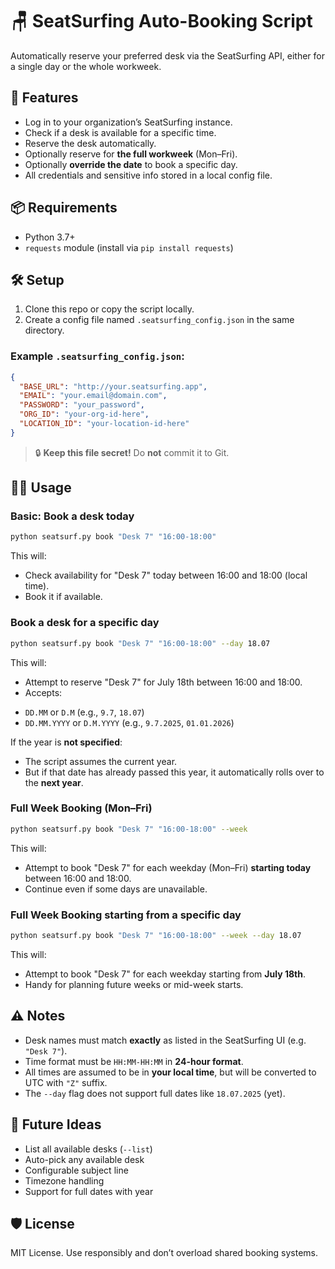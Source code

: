 # 🪑 SeatSurfing Auto-Booking Script

Automatically reserve your preferred desk via the SeatSurfing API, either for a single day or the whole workweek.

## 🚀 Features

* Log in to your organization’s SeatSurfing instance.
* Check if a desk is available for a specific time.
* Reserve the desk automatically.
* Optionally reserve for **the full workweek** (Mon–Fri).
* Optionally **override the date** to book a specific day.
* All credentials and sensitive info stored in a local config file.

## 📦 Requirements

* Python 3.7+
* `requests` module (install via `pip install requests`)

## 🛠️ Setup

1. Clone this repo or copy the script locally.
2. Create a config file named `.seatsurfing_config.json` in the same directory.

### Example `.seatsurfing_config.json`:

```json
{
  "BASE_URL": "http://your.seatsurfing.app",
  "EMAIL": "your.email@domain.com",
  "PASSWORD": "your_password",
  "ORG_ID": "your-org-id-here",
  "LOCATION_ID": "your-location-id-here"
}
```

> 🔒 **Keep this file secret!** Do **not** commit it to Git.

## 🧑‍💻 Usage

### Basic: Book a desk today

```bash
python seatsurf.py book "Desk 7" "16:00-18:00"
```

This will:

* Check availability for "Desk 7" today between 16:00 and 18:00 (local time).
* Book it if available.

### Book a desk for a specific day

```bash
python seatsurf.py book "Desk 7" "16:00-18:00" --day 18.07
```

This will:

* Attempt to reserve "Desk 7" for July 18th between 16:00 and 18:00.
* Accepts:
- `DD.MM` or `D.M` (e.g., `9.7`, `18.07`)
- `DD.MM.YYYY` or `D.M.YYYY` (e.g., `9.7.2025`, `01.01.2026`)

If the year is **not specified**:
- The script assumes the current year.
- But if that date has already passed this year, it automatically rolls over to the **next year**.

### Full Week Booking (Mon–Fri)

```bash
python seatsurf.py book "Desk 7" "16:00-18:00" --week
```

This will:

* Attempt to book "Desk 7" for each weekday (Mon–Fri) **starting today** between 16:00 and 18:00.
* Continue even if some days are unavailable.

### Full Week Booking starting from a specific day

```bash
python seatsurf.py book "Desk 7" "16:00-18:00" --week --day 18.07
```

This will:

* Attempt to book "Desk 7" for each weekday starting from **July 18th**.
* Handy for planning future weeks or mid-week starts.

## ⚠️ Notes

* Desk names must match **exactly** as listed in the SeatSurfing UI (e.g. `"Desk 7"`).
* Time format must be `HH:MM-HH:MM` in **24-hour format**.
* All times are assumed to be in **your local time**, but will be converted to UTC with `"Z"` suffix.
* The `--day` flag does not support full dates like `18.07.2025` (yet).

## 🧩 Future Ideas

* List all available desks (`--list`)
* Auto-pick any available desk
* Configurable subject line
* Timezone handling
* Support for full dates with year

## 🛡 License

MIT License. Use responsibly and don’t overload shared booking systems.


